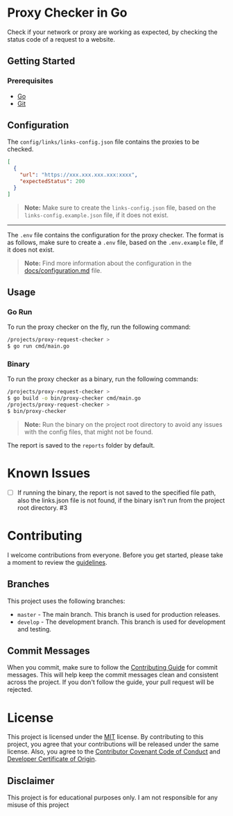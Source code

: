 # Proxy Checker in Go

Check if your network or proxy are working as expected, by checking the status code of a request to a website.

## Getting Started

### Prerequisites

- [Go](https://golang.org/dl/)
- [Git](https://git-scm.com/downloads)

## Configuration

The `config/links/links-config.json` file contains the proxies to be checked.

```json
[
  {
    "url": "https://xxx.xxx.xxx.xxx:xxxx",
    "expectedStatus": 200
  }
]
```

> **Note:** Make sure to create the `links-config.json` file, based on the `links-config.example.json` file, if it does
> not exist.

---

The `.env` file contains the configuration for the proxy checker. The format is as follows, make sure to create a `.env`
file, based on the `.env.example` file, if it does not exist.

> **Note:** Find more information about the configuration in the [docs/configuration.md](docs/CONFIGURATION.md) file.

## Usage

### Go Run

To run the proxy checker on the fly, run the following command:

```bash
/projects/proxy-request-checker >
$ go run cmd/main.go
```

### Binary

To run the proxy checker as a binary, run the following commands:

```bash
/projects/proxy-request-checker >
$ go build -o bin/proxy-checker cmd/main.go
/projects/proxy-request-checker >
$ bin/proxy-checker
```

> **Note:** Run the binary on the project root directory to avoid any issues with the config files, that might not be
> found.

The report is saved to the `reports` folder by default.

# Known Issues

- [ ] If running the binary, the report is not saved to the specified file path, also the links.json file is not found,
      if the binary isn't run from the project root directory. #3

# Contributing

I welcome contributions from everyone. Before you get started, please take a moment to review
the [guidelines](.github/CONTRIBUTING.md).

## Branches

This project uses the following branches:

- `master` - The main branch. This branch is used for production releases.
- `develop` - The development branch. This branch is used for development and testing.

## Commit Messages

When you commit, make sure to follow the [Contributing Guide](.github/CONTRIBUTING.md) for commit messages. This will
help keep the commit messages clean and consistent across the project. If you don't follow the guide, your pull request
will be rejected.

# License

This project is licensed under the [MIT](LICENSE) license. By contributing to this project, you agree that your
contributions will be released under the same license. Also, you agree to
the [Contributor Covenant Code of Conduct](.github/CODE_OF_CONDUCT.md)
and [Developer Certificate of Origin](.github/DCO.md).

## Disclaimer

This project is for educational purposes only. I am not responsible for any misuse of this project
